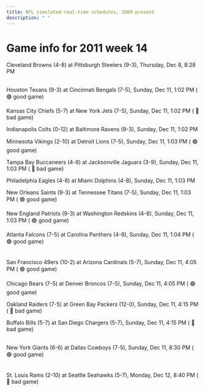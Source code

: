 ```yaml
---
title: NFL simulated-real-time schedules, 2009-present
description: " "
---
```


# Game info for 2011 week 14

Cleveland Browns (4-8) at Pittsburgh Steelers (9-3), Thursday, Dec 8, 8:28 PM

<br/>Houston Texans (9-3) at Cincinnati Bengals (7-5), Sunday, Dec 11, 1:02 PM (	:green_circle: good game)

Kansas City Chiefs (5-7) at New York Jets (7-5), Sunday, Dec 11, 1:02 PM (	:red_circle: bad game)

Indianapolis Colts (0-12) at Baltimore Ravens (9-3), Sunday, Dec 11, 1:02 PM

Minnesota Vikings (2-10) at Detroit Lions (7-5), Sunday, Dec 11, 1:03 PM (	:green_circle: good game)

Tampa Bay Buccaneers (4-8) at Jacksonville Jaguars (3-9), Sunday, Dec 11, 1:03 PM (	:red_circle: bad game)

Philadelphia Eagles (4-8) at Miami Dolphins (4-8), Sunday, Dec 11, 1:03 PM

New Orleans Saints (9-3) at Tennessee Titans (7-5), Sunday, Dec 11, 1:03 PM (	:green_circle: good game)

New England Patriots (9-3) at Washington Redskins (4-8), Sunday, Dec 11, 1:03 PM (	:green_circle: good game)

Atlanta Falcons (7-5) at Carolina Panthers (4-8), Sunday, Dec 11, 1:04 PM (	:green_circle: good game)

<br/>San Francisco 49ers (10-2) at Arizona Cardinals (5-7), Sunday, Dec 11, 4:05 PM (	:green_circle: good game)

Chicago Bears (7-5) at Denver Broncos (7-5), Sunday, Dec 11, 4:05 PM (	:green_circle: good game)

Oakland Raiders (7-5) at Green Bay Packers (12-0), Sunday, Dec 11, 4:15 PM (	:red_circle: bad game)

Buffalo Bills (5-7) at San Diego Chargers (5-7), Sunday, Dec 11, 4:15 PM (	:red_circle: bad game)

<br/>New York Giants (6-6) at Dallas Cowboys (7-5), Sunday, Dec 11, 8:30 PM (	:green_circle: good game)

<br/>St. Louis Rams (2-10) at Seattle Seahawks (5-7), Monday, Dec 12, 8:40 PM (	:red_circle: bad game)

